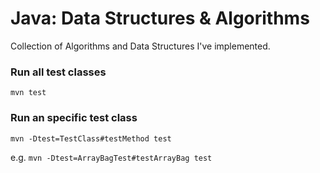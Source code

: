 # Java: Data Structures & Algorithms

Collection of Algorithms and Data Structures I've implemented.


### Run all test classes
`mvn test`

### Run an specific test class
`mvn -Dtest=TestClass#testMethod test`

e.g.
`mvn -Dtest=ArrayBagTest#testArrayBag test`